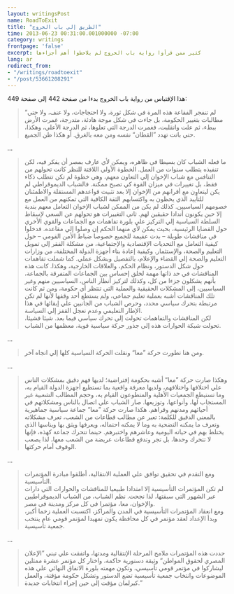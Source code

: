 ```yaml
---
layout: writingsPost
name: RoadToExit
title: "الطريق إلي باب الخروج"
time: 2013-06-23 00:31:00.001000000 -07:00
category: writings
frontpage: 'false'
excerpt: كثير ممن قرأوا رواية باب الخروج لم يلاحظوا أهم أجزاءها
lang: ar
redirect_from: 
- "/writings/roadtoexit"
- "/post/53661208291"
---
```

هذا الإقتباس من رواية باب الخروج بدءا من صفحة 442 إلي صفحة 449:  
  
> “لم تنفجر الفقاعة هذه المرة في شكل ثورة، ولا احتجاجات، ولا عنف، ولا حتي مطالبات بتغيير الحكومة، بل جاءت في شكل موجة هادئة، متدرجة، غمرت الأرض ببطء، ثم علت وانقلبت، فغمرت الدرجة التي تعلوها، ثم الدرجة الأعلي، وهكذا، حتي باتت تهدد ”القطان“ نفسه ومن معه بالغرق. أو هكذا ظن الجميع.  
  
...  
  
> ما فعله الشباب كان بسيطا في ظاهره، ويمكن لأي عارف بمصر أن يفكر فيه، لكن تنفيذه يتطلب سنوات من العمل. الخطوة الأولي اللافتة للنظر كانت تحولهم من التنافس مع شباب الإخوان إلي التعاون معهم، وهي خطوة لم تكن تتطلب ذكاء فقط، بل تغييرات في ميزان القوة كي تصبح ممكنة. فالشباب الديموقراطي لم يكن ليتعاون مع أقرانهم من الإخوان إلا بعد تثبيت قواعدهم المستقلة والاطمئنان للتأييد الذي يحظون به واكتسابهم الثقة الكافية التي تمكنهم من العمل مع خصومهم السياسيين. كذلك لم يكن من الممكن لشباب الإخوان التعامل معهم بندية إلا حين يكونون أندادا حقيقين لهم. ثاني التغييرات هو تحولهم عن السعي لإسقاط السلطة السياسية إلي التركيز علي بلورة تفاهمات مع الجماعات والقوي الأخري حول القضايا الرئيسية، بحيث يمكن لأي منهما الحكم إن وصلوا إلي مقاعده. فدخلوا في مناقشات طويلة – بدت عقيمة للجميع خصوصا ضباط الأمن القومي – حول كيفية التعامل مع التحديات الإقتصادية والإجتماعية، من مشكلة الفقر إلي تمويل التعليم والصحة، والإستثمار. وكيفية إعادة بناء أجهزة الدولة المختلفة، من وزارات التعليم والصحة إلي القضاء والإعلام، بالتفصيل وبشكل عملي. كما شملت تفاهمات حول شكل الدستور، ونظام الحكم، والعلاقات الخارجية، وهكذا. كانت هذه المناقشات في حد ذاتها مهمة لخلق إحساس بين الجماعات المتفرقة بالجماعة، بأنهم يشكلون جزءا من كل، وكذلك لتركيز أنظار الناس، السياسيين منهم وغير السياسيين، إلي المشكلات الحقيقية والعملية التي تنتظر أي حكومة، ومن ثم كانت تلك المناقشات أشبه بعملية تعليم جماعي، ولم يستطع أحد وقفها لأنها لم تكن مرتبطة بتحرك سياسي محدد، وحرص الشباب من الجانبين علي إبقائها في هذا الإطار التعليمي وعدم تعجل القفز إلي السياسة.  
> لكن المناقشات والتفاهمات تحولت إلي تحرك سياسي فيما بعد. شيئا فشيئا، تحولت شبكة الحوارات هذه إلي جذور حركة سياسية قوية، معظمها من الشباب.  
  
...  
  
> ومن هنا تطورت حركة ”معا“ ونقلت الحركة السياسية كلها إلي اتجاه آخر.  
  
...  
  
> وهكذا صارت حركة ”معا“ أشبه بحكومة إفتراضية؛ لديها فهم دقيق بمشكلات الناس علي اختلافها واختلافهم، ولديها معرفة واقعية بما تستطيع أجهزة الدولة القيام به، وما تستيطع الجمعيات الأهلية والمتطوعون القيام به، وحجم المطالب الشعبية غير المستجاب لها، وأنواعها، وتوزيعها. صار الشباب علي اتصال بالناس ومشكلاتهم في أحيائهم ومدنهم وقراهم. هكذا صارت حركة ”معا“ جماعة سياسية جماهيرية بالمعني الدقيق للكلمة: تعبر عن مطالب قطاعات من الشعب، تعرف مشكلاته وتعرف ما يمكنه التضحية به وما لا يمكنه احتماله، ويعرفها ويثق بها وبناسها الذي يختلط بهم في حياته اليومية وعاشرهم واختبرهم. حينما تتحرك جماعة كهذه، فإنها لا تتحرك وحدها، بل تجر وتدفع قطاعات عريضة من الشعب معها، لذا يصعب الوقوف أمام حركتها.  
  
...  
  
> ومع التقدم في تحقيق توافق علي العملية الانتقالية، أطلقوا مبادرة المؤتمرات التأسيسية.  
> لم تكن المؤتمرات التأسيسية إلا امتدادا طبيعيا للمناقشات والحوارات التي دارات عبر الشهور التي سبقتها، لذا نجحت. نظم الشباب، من الشباب الديموقراطيين والإخوان، معا، مؤتمرا في كل مركز ومدينة في مصر.  
> ومع انعقاد المؤتمرات التأسيسية في المدن والمراكز، اكتسبت العملية زخما أكبر، وبدأ الإعداد لعقد مؤتمر في كل محافظة يكون تمهيدا لمؤتمر قومي عام ينتخب جمعية تأسيسية.  
  
...  
  
> حددت هذه المؤتمرات ملامح المرحلة الإنتقالية ومدتها، واتفقت علي تبني ”الإعلان المصري لحقوق المواطن“ وثيقة دستورية حاكمة، واختار كل مؤتمر عشرة ممثلين ليشاركوا في مؤتمر قومي تأسيسي، وتكون مهمته بلورة الاتفاق النهائي علي هذه الموضوعات وانتخاب جمعية تأسيسية تضع الدستور وتشكل حكومة مؤقتة، والعمل كبرلمان مؤقت إلي حين إجراء انتخابات جديدة.”  
